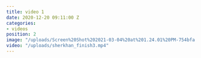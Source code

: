 ```yaml
---
title: video 1
date: 2020-12-20 09:11:00 Z
categories:
- videos
position: 2
image: "/uploads/Screen%20Shot%202021-03-04%20at%201.24.01%20PM-754bfa.jpg"
video: "/uploads/sherkhan_finish3.mp4"
---
```


